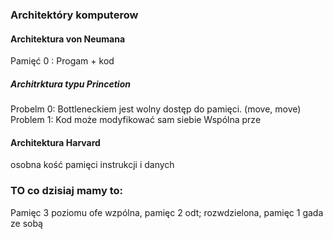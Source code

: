 
### Architektóry komputerow
#### Architektura von Neumana 
Pamięć 0 : Progam + kod
##### Architrktura typu Princetion
Probelm 0: Bottleneckiem jest wolny dostęp do pamięci. (move, move)
Problem  1: Kod może modyfikować sam siebie
Wspólna prze
#### Architektura Harvard
osobna kość pamięci instrukcji i danych

### TO co dzisiaj mamy to:
Pamięc 3 poziomu  ofe wzpólna, pamięc 2 odt;  rozwdzielona, pamięc 1 gada ze sobą